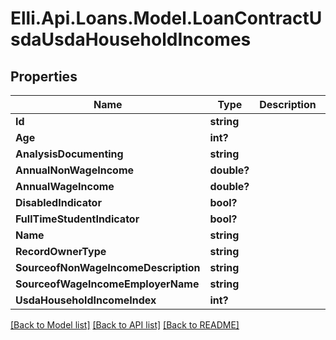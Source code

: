# Elli.Api.Loans.Model.LoanContractUsdaUsdaHouseholdIncomes
## Properties

Name | Type | Description | Notes
------------ | ------------- | ------------- | -------------
**Id** | **string** |  | [optional] 
**Age** | **int?** |  | [optional] 
**AnalysisDocumenting** | **string** |  | [optional] 
**AnnualNonWageIncome** | **double?** |  | [optional] 
**AnnualWageIncome** | **double?** |  | [optional] 
**DisabledIndicator** | **bool?** |  | [optional] 
**FullTimeStudentIndicator** | **bool?** |  | [optional] 
**Name** | **string** |  | [optional] 
**RecordOwnerType** | **string** |  | [optional] 
**SourceofNonWageIncomeDescription** | **string** |  | [optional] 
**SourceofWageIncomeEmployerName** | **string** |  | [optional] 
**UsdaHouseholdIncomeIndex** | **int?** |  | [optional] 

[[Back to Model list]](../README.md#documentation-for-models) [[Back to API list]](../README.md#documentation-for-api-endpoints) [[Back to README]](../README.md)

